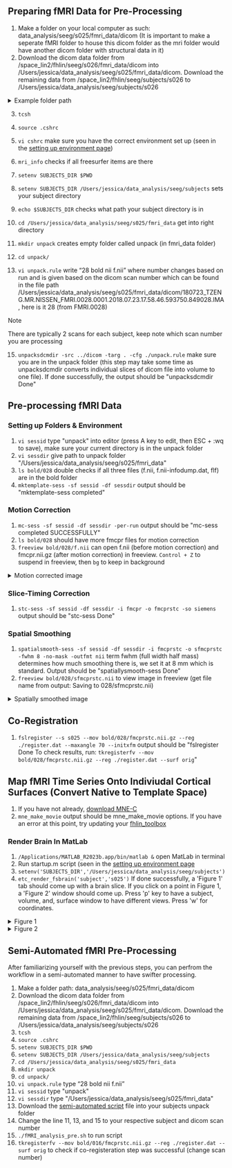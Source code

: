 ## Preparing fMRI Data for Pre-Processing 
1. Make a folder on your local computer as such: data_analysis/seeg/s025/fmri_data/dicom (It is important to make a seperate fMRI folder to house this dicom folder as the mri folder would have another dicom folder with structural data in it)
2. Download the dicom data folder from /space_lin2/fhlin/seeg/s026/fmri_data/dicom into /Users/jessica/data_analysis/seeg/s025/fmri_data/dicom. Download the remaining data from /space_lin2/fhlin/seeg/subjects/s026 to /Users/jessica/data_analysis/seeg/subjects/s026
<details>

<summary>Example folder path</summary>
   
<img width="1219" alt="Screen Shot 2024-03-11 at 11 33 58 AM" src="https://github.com/Lin-Brain-Lab/fMRI-Analysis-For-Mac/assets/157174338/f7146fc1-5c61-49e7-a5c8-f5165e3851f9">
<img width="1208" alt="Screen Shot 2024-03-08 at 2 31 56 PM" src="https://github.com/Lin-Brain-Lab/fMRI-Analysis-For-Mac/assets/157174338/06a4a4e1-3a81-439a-996e-746ccbdc20b4">

</details>

3. `tcsh`
4. `source .cshrc`
5. `vi cshrc` make sure you have the correct environment set up (seen in the [setting up environment page](https://github.com/Lin-Brain-Lab/fMRI-Analysis-For-Mac/blob/main/Setting%20Up%20Environment.md))

6. `mri_info` checks if all freesurfer items are there
7. `setenv SUBJECTS_DIR $PWD`
8. `setenv SUBJECTS_DIR /Users/jessica/data_analysis/seeg/subjects` sets your subject directory
9. `echo $SUBJECTS_DIR` checks what path your subject directory is in
10. `cd /Users/jessica/data_analysis/seeg/s025/fmri_data` get into right directory 
11. `mkdir unpack` creates empty folder called unpack (in fmri_data folder)
12. `cd unpack/`
13. `vi unpack.rule` write “28 bold nii f.nii” where number changes based on run and is given based on the dicom scan number which can be found in the file path /Users/jessica/data_analysis/seeg/s025/fmri_data/dicom/180723_TZENG.MR.NISSEN_FMRI.0028.0001.2018.07.23.17.58.46.593750.849028.IMA, here is it 28 (from FMRI.0028)
>[!NOTE]
>There are typically 2 scans for each subject, keep note which scan number you are processing 
15. `unpacksdcmdir -src ../dicom -targ . -cfg ./unpack.rule` make sure you are in the unpack folder (this step may take some time as unpacksdcmdir converts individual slices of dicom file into volume to one file). If done successfully, the output should be "unpacksdcmdir Done"
    
## Pre-processing fMRI Data 
### Setting up Folders & Environment 
1. `vi sessid` type "unpack" into editor (press A key to edit, then ESC + :wq to save), make sure your current directory is in the unpack folder
2. `vi sessdir` give path to unpack folder "/Users/jessica/data_analysis/seeg/s025/fmri_data"
3. `ls bold/028` double checks if all three files (f.nii, f.nii-infodump.dat, flf) are in the bold folder
4. `mktemplate-sess -sf sessid -df sessdir` output should be "mktemplate-sess completed"
### Motion Correction 
1. `mc-sess -sf sessid -df sessdir -per-run` output should be "mc-sess completed SUCCESSFULLY"
2. `ls bold/028` should have more fmcpr files for motion correction
3. `freeview bold/028/f.nii` can open f.nii (before motion correction) and fmcpr.nii.gz (after motion correction) in freeview. `Control + Z` to suspend in freeview, then `bg` to keep in background
<details>
<summary>Motion corrected image</summary>
<img width="1209" alt="Screen Shot 2024-03-10 at 12 08 51 AM" src="https://github.com/Lin-Brain-Lab/fMRI-Analysis-For-Mac/assets/157174338/fe13f4f5-7ebb-4716-b857-acb820caeb28">
</details>

### Slice-Timing Correction 
1. `stc-sess -sf sessid -df sessdir -i fmcpr -o fmcprstc -so siemens` output should be "stc-sess Done"
### Spatial Smoothing
1. `spatialsmooth-sess -sf sessid -df sessdir -i fmcprstc -o sfmcprstc -fwhm 8 -no-mask -outfmt nii` term fwhm (full width half mass) determines how much smoothing there is, we set it at 8 mm which is standard. Output should be "spatiallysmooth-sess Done"
2. `freeview bold/028/sfmcprstc.nii` to view image in freeview (get file name from output: Saving to 028/sfmcprstc.nii)
<details>
<summary>Spatially smoothed image</summary>
<img width="1209" alt="Screen Shot 2024-03-10 at 12 15 15 AM" src="https://github.com/Lin-Brain-Lab/fMRI-Analysis-For-Mac/assets/157174338/328bff77-3a6d-49e1-8c8d-c5df2095a44f">
</details>

## Co-Registration
1. `fslregister --s s025 --mov bold/028/fmcprstc.nii.gz --reg ./register.dat --maxangle 70 --initxfm` output should be "fslregister Done
 To check results, run: `tkregisterfv --mov bold/028/fmcprstc.nii.gz --reg ./register.dat --surf orig`"

## Map fMRI Time Series Onto Indiviudal Cortical Surfaces (Convert Native to Template Space)
1. If you have not already, [download MNE-C](https://mne.tools/stable/install/mne_c.html)
2. `mne_make_movie` output should be mne_make_movie options. If you have an error at this point, try updating your [fhlin_toolbox](https://github.com/Lin-Brain-Lab/fMRI-Analysis-For-Mac/blob/main/README.md) 
### Render Brain In MatLab
1. `/Applications/MATLAB_R2023b.app/bin/matlab &` open MatLab in terminal
2. Run startup.m script (seen in the [setting up environment page](https://github.com/Lin-Brain-Lab/fMRI-Analysis-For-Mac/blob/main/Setting%20Up%20Environment.md)
4. `setenv('SUBJECTS_DIR','/Users/jessica/data_analysis/seeg/subjects')`
5. `etc_render_fsbrain('subject','s025')` If done successfully, a 'Figure 1' tab should come up with a brain slice. If you click on a point in Figure 1, a 'Figure 2' window should come up. Press 'p' key to have a subject, volume, and, surface window to have different views. Press 'w' for coordinates.
<details>
<summary>Figure 1</summary>
<img width="491" alt="Screen Shot 2024-03-12 at 11 09 14 AM" src="https://github.com/Lin-Brain-Lab/fMRI-Analysis-For-Mac/assets/157174338/2b85ad5d-5682-4397-a935-1b3974b2d9c0">
</details>
<details>
<summary>Figure 2</summary>
<img width="727" alt="Screen Shot 2024-03-12 at 11 10 33 AM" src="https://github.com/Lin-Brain-Lab/fMRI-Analysis-For-Mac/assets/157174338/063ab6f9-09fe-4fb5-bb08-535215bdb21d">
</details>

## Semi-Automated fMRI Pre-Processing
After familiarizing yourself with the previous steps, you can perfrom the workflow in a semi-automated manner to have swifter processing.
1. Make a folder path: data_analysis/seeg/s025/fmri_data/dicom 
2. Download the dicom data folder from /space_lin2/fhlin/seeg/s026/fmri_data/dicom into /Users/jessica/data_analysis/seeg/s025/fmri_data/dicom. Download the remaining data from /space_lin2/fhlin/seeg/subjects/s026 to /Users/jessica/data_analysis/seeg/subjects/s026
3. `tcsh`
4. `source .cshrc`
5. `setenv SUBJECTS_DIR $PWD`
6. `setenv SUBJECTS_DIR /Users/jessica/data_analysis/seeg/subjects` 
7. `cd /Users/jessica/data_analysis/seeg/s025/fmri_data` 
8. `mkdir unpack` 
9. `cd unpack/`
10. `vi unpack.rule` type “28 bold nii f.nii”
11. `vi sessid` type "unpack"
12. `vi sessdir` type "/Users/jessica/data_analysis/seeg/s025/fmri_data"
13. Download the [semi-automated script](https://github.com/Lin-Brain-Lab/Freesurfer-reconstruction-for-Linux/blob/main/Scripts/fMRI_analysis_pre.sh) file into your subjects unpack folder
14. Change the line 11, 13, and 15 to your respective subject and dicom scan number
15. `./fMRI_analysis_pre.sh` to run script
16. `tkregisterfv --mov bold/016/fmcprstc.nii.gz --reg ./register.dat --surf orig` to check if co-registeration step was successful (change scan number)
